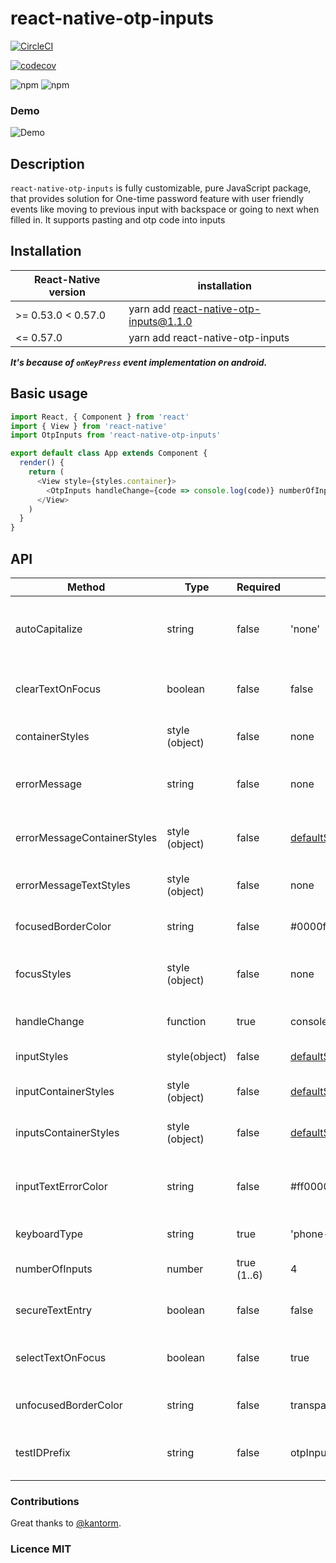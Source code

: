 # react-native-otp-inputs

[![CircleCI](https://circleci.com/gh/dsznajder/react-native-otp-inputs/tree/master.svg?style=svg)](https://circleci.com/gh/dsznajder/react-native-otp-inputs/tree/master)

[![codecov](https://codecov.io/gh/dsznajder/react-native-otp-inputs/branch/master/graph/badge.svg)](https://codecov.io/gh/dsznajder/react-native-otp-inputs)

![npm](https://img.shields.io/npm/dw/react-native-otp-inputs.svg)
![npm](https://img.shields.io/npm/v/react-native-otp-inputs.svg)

### Demo

![Demo](https://user-images.githubusercontent.com/17621507/36565065-a03b98b0-181f-11e8-9a54-09d978bec892.gif)

## Description

`react-native-otp-inputs` is fully customizable, pure JavaScript package, that provides solution for One-time password feature with user friendly events like moving to previous input with backspace or going to next when filled in. It supports pasting and otp code into inputs

## Installation

| React-Native version | installation                           |
| -------------------- | -------------------------------------- |
| >= 0.53.0 < 0.57.0   | yarn add react-native-otp-inputs@1.1.0 |
| <= 0.57.0            | yarn add react-native-otp-inputs       |

**_It's because of `onKeyPress` event implementation on android._**

## Basic usage

```js
import React, { Component } from 'react'
import { View } from 'react-native'
import OtpInputs from 'react-native-otp-inputs'

export default class App extends Component {
  render() {
    return (
      <View style={styles.container}>
        <OtpInputs handleChange={code => console.log(code)} numberOfInputs={6} />
      </View>
    )
  }
}
```

## API

| Method                      | Type           | Required    | Default                                                                                                    | Description                                                    |
| --------------------------- | -------------- | ----------- | ---------------------------------------------------------------------------------------------------------- | -------------------------------------------------------------- |
| autoCapitalize              | string         | false       | 'none'                                                                                                     | Defines input auto capitalization (only use with keyboardType) |
| clearTextOnFocus            | boolean        | false       | false                                                                                                      | Defines if input text should be cleared on focus               |
| containerStyles             | style (object) | false       | none                                                                                                       | Styles applied to whole container                              |
| errorMessage                | string         | false       | none                                                                                                       | Error message that is displayed above inputs                   |
| errorMessageContainerStyles | style (object) | false       | [defaultStyles](https://github.com/dsznajder/react-native-otp-inputs/blob/master/lib/defaultStyles.ts#L28) | Styles applied to error message container                      |
| errorMessageTextStyles      | style (object) | false       | none                                                                                                       | Styles applied to error message text                           |
| focusedBorderColor          | string         | false       | #0000ff                                                                                                    | borderColor of input when focused                              |
| focusStyles                 | style (object) | false       | none                                                                                                       | Styles applied to the input when its focused                   |
| handleChange                | function       | true        | console.log                                                                                                | Returns otp code which is typed in inputs                      |
| inputStyles                 | style(object)  | false       | [defaultStyles](https://github.com/dsznajder/react-native-otp-inputs/blob/master/lib/defaultStyles.ts#L15) | Styles applied to single input                                 |
| inputContainerStyles        | style (object) | false       | [defaultStyles](https://github.com/dsznajder/react-native-otp-inputs/blob/master/lib/defaultStyles.ts#L8)  | Styles applied to each input container                         |
| inputsContainerStyles       | style (object) | false       | [defaultStyles](https://github.com/dsznajder/react-native-otp-inputs/blob/master/lib/defaultStyles.ts#L22) | Styles applied to inputs container                             |
| inputTextErrorColor         | string         | false       | #ff0000                                                                                                    | Color of text inside input container when error is passed in   |
| keyboardType                | string         | true        | 'phone-pad'                                                                                                | Keyboard type for inputs                                       |
| numberOfInputs              | number         | true (1..6) | 4                                                                                                          | How many inputs should be rendered                             |
| secureTextEntry             | boolean        | false       | false                                                                                                      | Defines if input will hide text inside                         |
| selectTextOnFocus           | boolean        | false       | true                                                                                                       | Defines if input text should be selected on focus              |
| unfocusedBorderColor        | string         | false       | transparent                                                                                                | borderColor of input when not focused                          |
| testIDPrefix                | string         | false       | otpInput-\${inputIndex}                                                                                    | Prefix that will be applied as a testID for each input         |

### Contributions

Great thanks to [@kantorm](https://github.com/kantorm).

### Licence MIT
